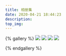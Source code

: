 ```yaml
---
title: 相册集
date: 2020-04-21 18:44:23
description:
top_img:
---
```


{% gallery %}
    ![](https://cdn.jsdelivr.net/gh/HCLonely/hclonely.github.io/img/Butterfly/013.webp)
    ![](https://cdn.jsdelivr.net/gh/HCLonely/hclonely.github.io/img/Butterfly/023.webp)
    ![](https://cdn.jsdelivr.net/gh/HCLonely/hclonely.github.io/img/Butterfly/033.webp)
    ![](https://cdn.jsdelivr.net/gh/HCLonely/hclonely.github.io/img/Butterfly/003.webp)
    
{% endgallery %}